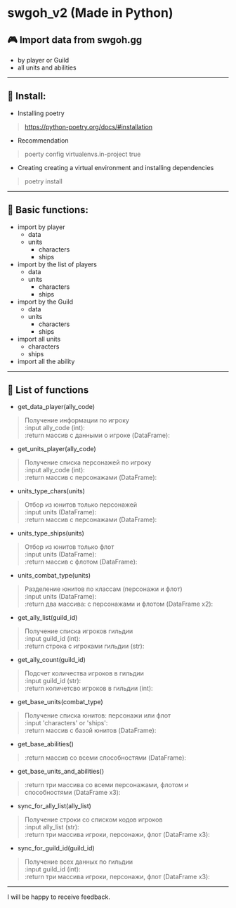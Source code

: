swgoh_v2 (Made in Python)
===
🎮 Import data from swgoh.gg
---
* by player or Guild
* all units and abilities
***
💽 Install:
---
* Installing poetry
>https://python-poetry.org/docs/#installation
* Recommendation
> poerty config virtualenvs.in-project true
* Creating creating a virtual environment and installing dependencies
> poetry install
***
📠 Basic functions:
---
* import by player
    * data
    * units
        * characters
        * ships
* import by the list of players
    * data
    * units
        * characters
        * ships
* import by the Guild
    * data
    * units
        * characters
        * ships
* import all units
    * characters
    * ships
* import all the ability
***
📝 List of functions
---
* get_data_player(ally_code)
> Получение информации по игроку  
> :input ally_code (int):  
> :return массив с данными о игроке (DataFrame):

* get_units_player(ally_code)
> Получение списка персонажей по игроку  
> :input ally_code (int):  
> :return массив с персонажами (DataFrame):

* units_type_chars(units)
> Отбор из юнитов только персонажей  
> :input units (DataFrame):  
> :return массив с персонажами (DataFrame):

* units_type_ships(units)
> Отбор из юнитов только флот  
> :input units (DataFrame):  
> :return массив с флотом (DataFrame):

* units_combat_type(units)
> Разделение юнитов по классам (персонажи и флот)  
> :input units (DataFrame):  
> :return два массива: с персонажами и флотом (DataFrame x2):

* get_ally_list(guild_id)
> Получение списка игроков гильдии  
> :input guild_id (int):  
> :return строка с игроками гильдии (str):

* get_ally_count(guild_id)
> Подсчет количества игроков в гильдии  
> :input guild_id (str):  
> :return количетсво игроков в гильдии (int):

* get_base_units(combat_type)
> Получение списка юнитов: персонажи или флот  
> :input 'characters' or 'ships':  
> :return массив с базой юнитов (DataFrame):

* get_base_abilities()
> :return массив со всеми способностями (DataFrame):

* get_base_units_and_abilities()
> :return три массива со всеми персонажами, флотом и способностями (DataFrame x3):

* sync_for_ally_list(ally_list)
> Получение строки со списком кодов игроков  
> :input ally_list (str):  
> :return три массива игроки, персонажи, флот (DataFrame x3):

* sync_for_guild_id(guild_id)
> Получение всех данных по гильдии  
> :input guild_id (int):  
> :return три массива игроки, персонажи, флот (DataFrame x3):
___
I will be happy to receive feedback.
